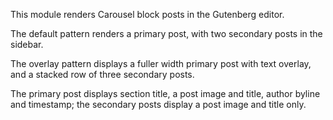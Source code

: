 This module renders Carousel block posts in the Gutenberg editor.

The default pattern renders a primary post, with two secondary posts in the sidebar.

The overlay pattern displays a fuller width primary post with text overlay, and a stacked row of three secondary posts.

The primary post displays section title, a post image and title, author byline and timestamp; the secondary posts display a post image and title only.